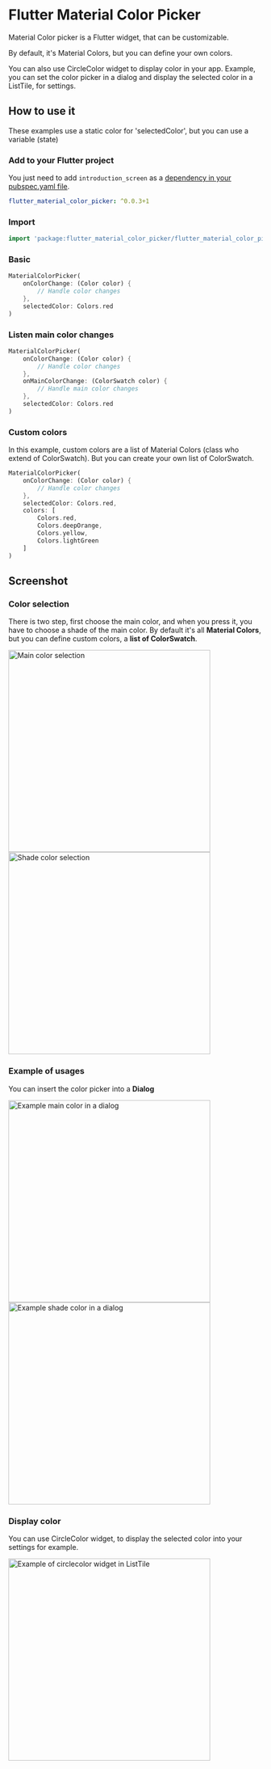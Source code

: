 # Flutter Material Color Picker

Material Color picker is a Flutter widget, that can be customizable.

By default, it's Material Colors, but you can define your own colors.

You can also use CircleColor widget to display color in your app.
Example, you can set the color picker in a dialog and display the selected color in a ListTile, for settings.

## How to use it

These examples use a static color for 'selectedColor', but you can use a variable (state)

### Add to your Flutter project

You just need to add `introduction_screen` as a [dependency in your pubspec.yaml file](https://flutter.io/using-packages/).

```yaml
flutter_material_color_picker: ^0.0.3+1
```

### Import

```dart
import 'package:flutter_material_color_picker/flutter_material_color_picker.dart';
```

### Basic

```dart
MaterialColorPicker(
    onColorChange: (Color color) {
        // Handle color changes
    },
    selectedColor: Colors.red
)
```

### Listen main color changes

```dart
MaterialColorPicker(
    onColorChange: (Color color) {
        // Handle color changes
    },
    onMainColorChange: (ColorSwatch color) {
        // Handle main color changes
    },
    selectedColor: Colors.red
)
```

### Custom colors

In this example, custom colors are a list of Material Colors (class who extend of ColorSwatch).
But you can create your own list of ColorSwatch.

```dart
MaterialColorPicker(
    onColorChange: (Color color) {
        // Handle color changes
    },
    selectedColor: Colors.red,
    colors: [
        Colors.red,
        Colors.deepOrange,
        Colors.yellow,
        Colors.lightGreen
    ]
)
```

## Screenshot

### Color selection

There is two step, first choose the main color, and when you press it, you have to choose a shade of the main color.
By default it's all **Material Colors**, but you can define custom colors, a **list of ColorSwatch**.

<img title="Main color selection" src="https://github.com/Pyozer/color_picker/blob/master/demo/main_color.png?raw=true" width="400" />

<img title="Shade color selection" src="https://github.com/Pyozer/color_picker/blob/master/demo/shade_color.png?raw=true" width="400" />

### Example of usages

You can insert the color picker into a **Dialog**

<img title="Example main color in a dialog" src="https://github.com/Pyozer/color_picker/blob/master/demo/main_color_dialog.png?raw=true" width="400" />

<img title="Example shade color in a dialog" src="https://github.com/Pyozer/color_picker/blob/master/demo/shade_color_dialog.png?raw=true" width="400" />

### Display color

You can use CircleColor widget, to display the selected color into your settings for example.

<img title="Example of circlecolor widget in ListTile" src="https://github.com/Pyozer/color_picker/blob/master/demo/example_circle_color.png?raw=true" width="400" />
